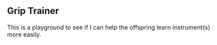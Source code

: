 ## Grip Trainer

This is a playground to see if I can help the offspring learn instrument(s) more easily.